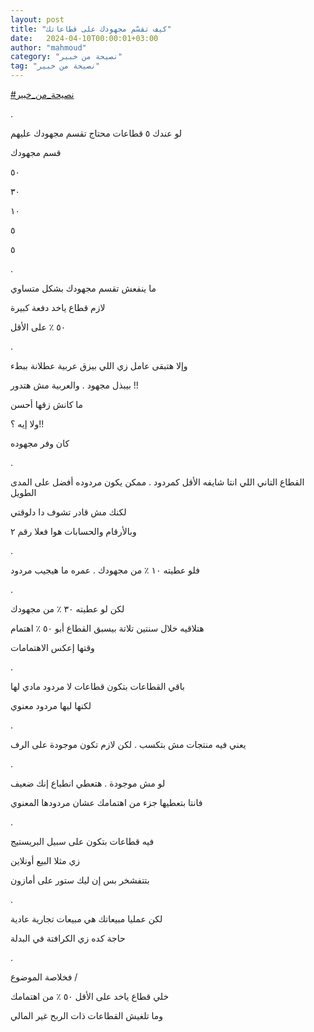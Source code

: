 ```yaml
---
layout: post
title: "كيف تقسّم مجهودك على قطاعاتك"
date:   2024-04-10T00:00:01+03:00
author: "mahmoud"
category: "نصيحة من خبير"
tag: "نصيحة من خبير"
---
```



[<u>\#نصيحة\_من\_خبير</u>](https://www.facebook.com/hashtag/%D9%86%D8%B5%D9%8A%D8%AD%D8%A9_%D9%85%D9%86_%D8%AE%D8%A8%D9%8A%D8%B1?__eep__=6&__cft__%5b0%5d=AZXVPwoWzZ0pCsmM75ZBEQDTwUSm61NZBNPymfOqkLS-uDhP9Dvm4kaPlaagSRlePrKcGQmUD279POTk36Le89OBJMxnN7dUQzh9Ac6jfkEE9eMbWcxMvpXIjolKqmnBspLYIoqSFPaMNvXAUmh9WODKSYB5kAA8jXvf6kVjPTeCMw&__tn__=*NK-R)

.

لو عندك ٥ قطاعات محتاج تقسم مجهودك عليهم

قسم مجهودك

٥٠

٣٠

١٠

٥

٥

.

ما ينفعش تقسم مجهودك بشكل متساوي

لازم قطاع ياخد دفعة كبيرة

٥٠ ٪ على الأقل

.

وإلا هتبقى عامل زي اللي بيزق عربية عطلانة ببطء

بيبذل مجهود . والعربية مش هتدور !!

ما كانش زقها أحسن

ولا إيه ؟!!

كان وفر مجهوده

.

القطاع التاني اللي انتا شايفه الأقل كمردود . ممكن يكون
مردوده أفضل على المدى الطويل

لكنك مش قادر تشوف دا دلوقتي

وبالأرقام والحسابات هوا فعلا رقم ٢

.

فلو عطيته ١٠ ٪ من مجهودك . عمره ما هيجيب مردود

.

لكن لو عطيته ٣٠ ٪ من مجهودك

هتلاقيه خلال سنتين تلاتة بيسبق القطاع أبو ٥٠ ٪
اهتمام

وقتها إعكس الاهتمامات

.

باقي القطاعات بتكون قطاعات لا مردود مادي لها

لكنها ليها مردود معنوي

.

يعني فيه منتجات مش بتكسب . لكن لازم تكون موجودة على
الرف

.

لو مش موجودة . هتعطي انطباع إنك ضعيف

فانتا بتعطيها جزء من اهتمامك عشان مردودها المعنوي

.

فيه قطاعات بتكون على سبيل البريستيج

زي مثلا البيع أونلاين

بتتفشخر بس إن ليك ستور على أمازون

.

لكن عمليا مبيعاتك هي مبيعات تجارية عادية

حاجة كده زي الكرافتة في البدلة

.

فخلاصة الموضوع /

خلي قطاع ياخد على الأقل ٥٠ ٪ من اهتمامك

وما تلغيش القطاعات ذات الربح غير المالي
